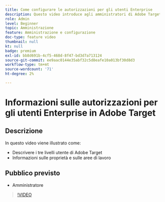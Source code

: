 ```yaml
---
title: Come configurare le autorizzazioni per gli utenti Enterprise
description: Questo video introduce agli amministratori di Adobe Target autorizzazioni per gli utenti, proprietà e aree di lavoro. Guarda questo video per scoprire i diversi livelli di utente e come utilizzare proprietà e aree di lavoro per controllare l’accesso degli utenti.
role: Admin
level: Beginner
topic: Amministrazione
feature: Amministrazione e configurazione
doc-type: feature video
thumbnail: null
kt: null
badge: premium
exl-id: bb8d691b-4cf5-468d-8f47-bd3d7a713124
source-git-commit: ee9aac0144e35abf32c5d8eafe10a013bf30d8d3
workflow-type: tm+mt
source-wordcount: '71'
ht-degree: 2%

---
```


# Informazioni sulle autorizzazioni per gli utenti Enterprise in Adobe Target

## Descrizione

In questo video viene illustrato come:

* Descrivere i tre livelli utente di Adobe Target
* Informazioni sulle proprietà e sulle aree di lavoro

## Pubblico previsto

* Amministratore

>[!VIDEO](https://video.tv.adobe.com/v/19042/?quality=12)
